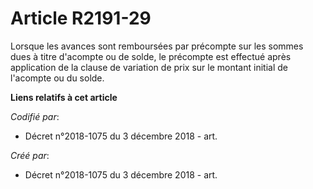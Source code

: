 # Article R2191-29

Lorsque les avances sont remboursées par précompte sur les sommes dues à titre d'acompte ou de solde, le précompte est
effectué après application de la clause de variation de prix sur le montant initial de l'acompte ou du solde.

**Liens relatifs à cet article**

_Codifié par_:

  - Décret n°2018-1075 du 3 décembre 2018 - art.

_Créé par_:

  - Décret n°2018-1075 du 3 décembre 2018 - art.
